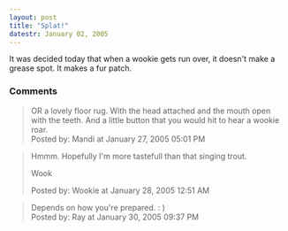 ```yaml
---
layout: post
title: "Splat!"
datestr: January 02, 2005
---
```


It was decided today that when a wookie gets run over, it doesn't make a grease spot.  It makes a fur patch.

### Comments

<blockquote>
OR a lovely floor rug. With the head attached and the mouth open with the teeth. And a little button that you would hit to hear a wookie roar.
<div class="comment-meta">Posted by: Mandi at January 27, 2005 05:01 PM</div> </blockquote>

<blockquote>
Hmmm.  Hopefully I'm more tastefull than that singing trout.

Wook
<div class="comment-meta">Posted by: Wookie at January 28, 2005 12:51 AM</div> </blockquote>

<blockquote>
Depends on how you're prepared. : )
<div class="comment-meta">Posted by: Ray at January 30, 2005 09:37 PM</div> </blockquote>


